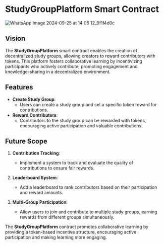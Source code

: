 # StudyGroupPlatform Smart Contract
![WhatsApp Image 2024-09-25 at 14 06 12_9f1f4d0c](https://github.com/user-attachments/assets/37c502ef-f125-43ae-a664-012b9ffcca33)

## Vision

The **StudyGroupPlatform** smart contract enables the creation of decentralized study groups, allowing creators to reward contributors with tokens. This platform fosters collaborative learning by incentivizing participants who actively contribute, promoting engagement and knowledge-sharing in a decentralized environment.

## Features

- **Create Study Group**:
  - Users can create a study group and set a specific token reward for contributions.
- **Reward Contributors**:
  - Contributors to the study group can be rewarded with tokens, encouraging active participation and valuable contributions.

## Future Scope

1. **Contribution Tracking**:

   - Implement a system to track and evaluate the quality of contributions to ensure fair rewards.

2. **Leaderboard System**:

   - Add a leaderboard to rank contributors based on their participation and reward amounts.

3. **Multi-Group Participation**:
   - Allow users to join and contribute to multiple study groups, earning rewards from different groups simultaneously.

The **StudyGroupPlatform** contract promotes collaborative learning by providing a token-based incentive structure, encouraging active participation and making learning more engaging.
